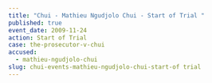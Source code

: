 ```yaml
---
title: "Chui - Mathieu Ngudjolo Chui - Start of Trial "
published: true
event_date: 2009-11-24
action: Start of Trial
case: the-prosecutor-v-chui
accused:
  - mathieu-ngudjolo-chui
slug: chui-events-mathieu-ngudjolo-chui-start-of trial
---
```

